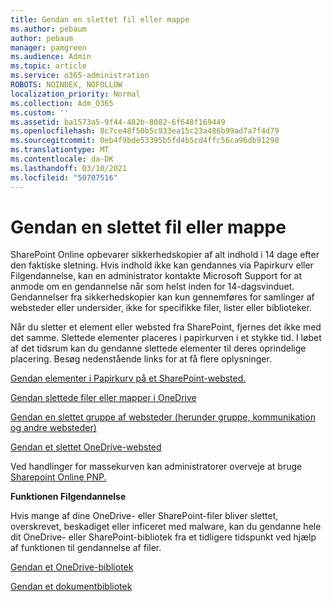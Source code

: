 ```yaml
---
title: Gendan en slettet fil eller mappe
ms.author: pebaum
author: pebaum
manager: pamgreen
ms.audience: Admin
ms.topic: article
ms.service: o365-administration
ROBOTS: NOINDEX, NOFOLLOW
localization_priority: Normal
ms.collection: Adm_O365
ms.custom: ''
ms.assetid: ba1573a5-9f44-482b-8082-6f648f169449
ms.openlocfilehash: 8c7ce48f50b5c933ea15c23a486b99ad7a7f4d79
ms.sourcegitcommit: 0eb4f9bde53395b5fd4b5cd4ffc56ca96db91298
ms.translationtype: MT
ms.contentlocale: da-DK
ms.lasthandoff: 03/10/2021
ms.locfileid: "50707516"
---
```

# <a name="restore-a-deleted-file-or-folder"></a>Gendan en slettet fil eller mappe

SharePoint Online opbevarer sikkerhedskopier af alt indhold i 14 dage efter den faktiske sletning. Hvis indhold ikke kan gendannes via Papirkurv eller Filgendannelse, kan en administrator kontakte Microsoft Support for at anmode om en gendannelse når som helst inden for 14-dagsvinduet. Gendannelser fra sikkerhedskopier kan kun gennemføres for samlinger af websteder eller undersider, ikke for specifikke filer, lister eller biblioteker.

Når du sletter et element eller websted fra SharePoint, fjernes det ikke med det samme. Slettede elementer placeres i papirkurven i et stykke tid. I løbet af det tidsrum kan du gendanne slettede elementer til deres oprindelige placering. Besøg nedenstående links for at få flere oplysninger.

[Gendan elementer i Papirkurv på et SharePoint-websted.](https://support.microsoft.com/office/restore-items-in-the-recycle-bin-that-were-deleted-from-sharepoint-or-teams-6df466b6-55f2-4898-8d6e-c0dff851a0be)

[Gendan slettede filer eller mapper i OneDrive](https://support.office.com/article/Restore-deleted-files-or-folders-in-OneDrive-949ada80-0026-4db3-a953-c99083e6a84f)

[Gendan en slettet gruppe af websteder (herunder gruppe, kommunikation og andre websteder)](https://docs.microsoft.com/sharepoint/restore-deleted-site-collection)

[Gendan et slettet OneDrive-websted](https://docs.microsoft.com/onedrive/restore-deleted-onedrive)

Ved handlinger for massekurven kan administratorer overveje at bruge [Sharepoint Online PNP.](https://docs.microsoft.com/powershell/sharepoint/sharepoint-pnp/sharepoint-pnp-cmdlets?view=sharepoint-ps)

**Funktionen Filgendannelse**

Hvis mange af dine OneDrive- eller SharePoint-filer bliver slettet, overskrevet, beskadiget eller inficeret med malware, kan du gendanne hele dit OneDrive- eller SharePoint-bibliotek fra et tidligere tidspunkt ved hjælp af funktionen til gendannelse af filer.

[Gendan et OneDrive-bibliotek](https://support.office.com/article/restore-your-onedrive-fa231298-759d-41cf-bcd0-25ac53eb8a15)

[Gendan et dokumentbibliotek](https://support.office.com/article/restore-a-document-library-317791c3-8bd0-4dfd-8254-3ca90883d39a)

